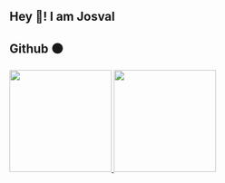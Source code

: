 
<h2>Hey 👋! I am Josval</h2>

<h2>
	Github ⚫
</h2>
  
<a href="https://github.com/josvaal">
  <img height="180em" src="https://github-readme-stats-blue-three-88.vercel.app/api?username=josvaal&show_icons=true&theme=github_dark&count_private=true"/>
  <img height="180em" src="https://github-readme-stats-blue-three-88.vercel.app/api/top-langs/?username=josvaal&layout=compact&langs_count=8&show_icons=true&theme=github_dark&count_private=true"/>
</a>
  
